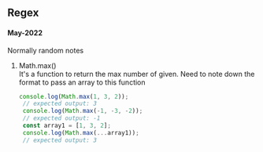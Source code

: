## Regex

#### May-2022

Normally random notes
1. Math.max()\
   It's a function to return the max number of given. Need to note down the format to pass an array to this function
   ```javascript
   console.log(Math.max(1, 3, 2));
    // expected output: 3
    console.log(Math.max(-1, -3, -2));
    // expected output: -1
    const array1 = [1, 3, 2];
    console.log(Math.max(...array1));
    // expected output: 3
   ```